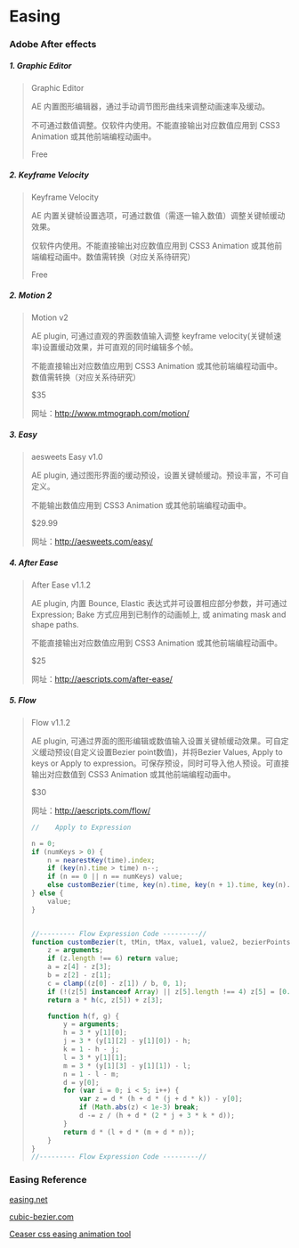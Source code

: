 # Easing 

### Adobe After effects

##### 1. Graphic Editor

> Graphic Editor
>
> AE 内置图形编辑器，通过手动调节图形曲线来调整动画速率及缓动。
>
> 不可通过数值调整。仅软件内使用。不能直接输出对应数值应用到 CSS3 Animation 或其他前端编程动画中。
>
> Free

##### 2. Keyframe Velocity

> Keyframe Velocity
>
> AE 内置关键帧设置选项，可通过数值（需逐一输入数值）调整关键帧缓动效果。
>
> 仅软件内使用。不能直接输出对应数值应用到 CSS3 Animation 或其他前端编程动画中。数值需转换（对应关系待研究）
>
> Free

##### 2. Motion 2

> Motion v2 
>
> AE plugin, 可通过直观的界面数值输入调整 keyframe velocity(关键帧速率)设置缓动效果，并可直观的同时编辑多个帧。
>
> 不能直接输出对应数值应用到 CSS3 Animation 或其他前端编程动画中。数值需转换（对应关系待研究）
>
> $35
>
> 网址：http://www.mtmograph.com/motion/

##### 3. Easy

> aesweets Easy v1.0
>
> AE plugin, 通过图形界面的缓动预设，设置关键帧缓动。预设丰富，不可自定义。
>
> 不能输出数值应用到 CSS3 Animation 或其他前端编程动画中。
>
> $29.99
>
> 网址：http://aesweets.com/easy/

##### 4. After Ease

> After Ease v1.1.2
>
> AE plugin, 内置 Bounce, Elastic 表达式并可设置相应部分参数，并可通过Expression; Bake 方式应用到已制作的动画帧上, 或 animating mask and shape paths.
>
> 不能直接输出对应数值应用到 CSS3 Animation 或其他前端编程动画中。
>
> $25
>
> 网址：http://aescripts.com/after-ease/

##### 5. Flow

> Flow v1.1.2
>
> AE plugin, 可通过界面的图形编辑或数值输入设置关键帧缓动效果。可自定义缓动预设(自定义设置Bezier point数值)，并将Bezier Values, Apply to keys or Apply to expression。可保存预设，同时可导入他人预设。可直接输出对应数值到 CSS3 Animation 或其他前端编程动画中。
>
> $30
>
> 网址：http://aescripts.com/flow/
>
> ```javascript
> //	Apply to Expression 
>
> n = 0;
> if (numKeys > 0) {
>     n = nearestKey(time).index;
>     if (key(n).time > time) n--;
>     if (n == 0 || n == numKeys) value;
>     else customBezier(time, key(n).time, key(n + 1).time, key(n).value, key(n + 1).value, [0.11, 0, 0.58, 1]);
> } else {
>     value;
> }
>
>
> //--------- Flow Expression Code ---------//
> function customBezier(t, tMin, tMax, value1, value2, bezierPoints) {
>     z = arguments;
>     if (z.length !== 6) return value;
>     a = z[4] - z[3];
>     b = z[2] - z[1];
>     c = clamp((z[0] - z[1]) / b, 0, 1);
>     if (!(z[5] instanceof Array) || z[5].length !== 4) z[5] = [0.11, 0, 0.58, 1];
>     return a * h(c, z[5]) + z[3];
>
>     function h(f, g) {
>         y = arguments;
>         h = 3 * y[1][0];
>         j = 3 * (y[1][2] - y[1][0]) - h;
>         k = 1 - h - j;
>         l = 3 * y[1][1];
>         m = 3 * (y[1][3] - y[1][1]) - l;
>         n = 1 - l - m;
>         d = y[0];
>         for (var i = 0; i < 5; i++) {
>             var z = d * (h + d * (j + d * k)) - y[0];
>             if (Math.abs(z) < 1e-3) break;
>             d -= z / (h + d * (2 * j + 3 * k * d));
>         }
>         return d * (l + d * (m + d * n));
>     }
> }
> //--------- Flow Expression Code ---------//
>
> ```



### Easing Reference

[easing.net](http://easings.net/)

[cubic-bezier.com](http://cubic-bezier.com/#0,.5,1,.5)

[Ceaser css easing animation tool](https://matthewlein.com/ceaser/)